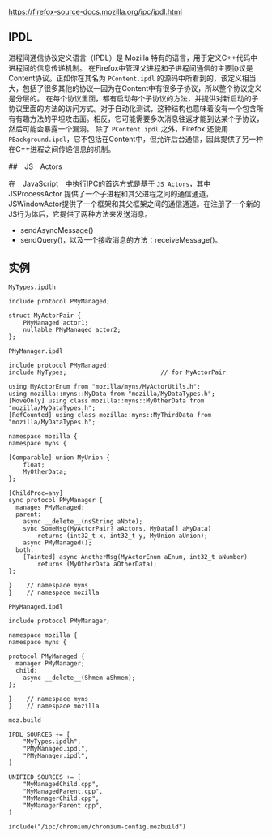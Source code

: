 
https://firefox-source-docs.mozilla.org/ipc/ipdl.html

## IPDL

进程间通信协议定义语言（IPDL）是 Mozilla 特有的语言，用于定义C++代码中进程间的信息传递机制。
在Firefox中管理父进程和子进程间通信的主要协议是Content协议。正如你在其名为 `PContent.ipdl` 的源码中所看到的，该定义相当大，包括了很多其他的协议—因为在Content中有很多子协议，所以整个协议定义是分层的。
在每个协议里面，都有启动每个子协议的方法，并提供对新启动的子协议里面的方法的访问方式。对于自动化测试，这种结构也意味着没有一个包含所有有趣方法的平坦攻击面。相反，它可能需要多次消息往返才能到达某个子协议，然后可能会暴露一个漏洞。
除了 `PContent.ipdl` 之外，Firefox 还使用 `PBackground.ipdl`，它不包括在Content中，但允许后台通信，因此提供了另一种在C++进程之间传递信息的机制。

##　JS　Actors

在　JavaScript　中执行IPC的首选方式是基于 `JS Actors`，其中 JSProcessActor 提供了一个子进程和其父进程之间的通信通道，JSWindowActor提供了一个框架和其父框架之间的通信通道。在注册了一个新的JS行为体后，它提供了两种方法来发送消息。

- sendAsyncMessage()
- sendQuery()，以及一个接收消息的方法：receiveMessage()。

## 实例

`MyTypes.ipdlh`
```ipdlh
include protocol PMyManaged;

struct MyActorPair {
    PMyManaged actor1;
    nullable PMyManaged actor2;
};
```

`PMyManager.ipdl`
```ipdl
include protocol PMyManaged;
include MyTypes;                          // for MyActorPair

using MyActorEnum from "mozilla/myns/MyActorUtils.h";
using mozilla::myns::MyData from "mozilla/MyDataTypes.h";
[MoveOnly] using class mozilla::myns::MyOtherData from "mozilla/MyDataTypes.h";
[RefCounted] using class mozilla::myns::MyThirdData from "mozilla/MyDataTypes.h";

namespace mozilla {
namespace myns {

[Comparable] union MyUnion {
    float; 
    MyOtherData;
};

[ChildProc=any]
sync protocol PMyManager {
  manages PMyManaged;
  parent:
    async __delete__(nsString aNote);
    sync SomeMsg(MyActorPair? aActors, MyData[] aMyData)
        returns (int32_t x, int32_t y, MyUnion aUnion);
    async PMyManaged();
  both:
    [Tainted] async AnotherMsg(MyActorEnum aEnum, int32_t aNumber)
        returns (MyOtherData aOtherData);
};

}    // namespace myns
}    // namespace mozilla
```
`PMyManaged.ipdl`
```ipdl
include protocol PMyManager;

namespace mozilla {
namespace myns {

protocol PMyManaged {
  manager PMyManager;
  child:
    async __delete__(Shmem aShmem);
};

}    // namespace myns
}    // namespace mozilla
```

`moz.build`
```build
IPDL_SOURCES += [
    "MyTypes.ipdlh",
    "PMyManaged.ipdl",
    "PMyManager.ipdl",
]

UNIFIED_SOURCES += [
    "MyManagedChild.cpp",
    "MyManagedParent.cpp",
    "MyManagerChild.cpp",
    "MyManagerParent.cpp",
]

include("/ipc/chromium/chromium-config.mozbuild")
```
